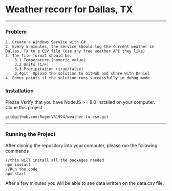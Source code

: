 # Weather recorr for Dallas, TX
------------------------

### Problem
    1. Create a Windows Service with C#
    2. Every 5 minutes, the service should log the current weather in Dallas, TX to a CSV file (use any free weather API they like)
    3. The file format should be:
        3.1 Temperature (numeric value)
        3.2 Units (C/F)
        3.3 Precipitation (true/false)
        3.4git  Upload the solution to GitHub and share with Daniel
    4. Bonus points if the solution runs successfully in debug mode

### Installation
Please Verify that you have NodeJS >= 8.0 installed on your computer.
Clone this project
```
git@github.com:RogerVR1994/weather-to-csv.git
```
------------------

### Running the Project
After cloning the repository into your computer, please run the following commands

```
//this will install all the packages needed
npm install
//Run the code
npm start
```

After a few minutes you will be able to see data written on the data.csv file.

